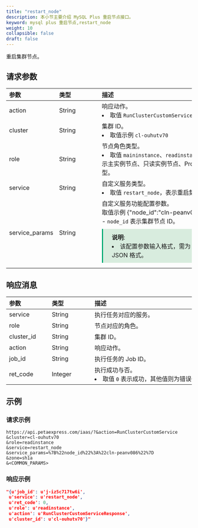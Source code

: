 ```yaml
---
title: "restart_node"
description: 本小节主要介绍 MySQL Plus 重启节点接口。 
keyword: mysql plus 重启节点,restart_node
weight: 10
collapsible: false
draft: false
---
```


重启集群节点。

## 请求参数

|<span style="display:inline-block;width:100px">参数</span> |<span style="display:inline-block;width:100px">类型</span>|<span style="display:inline-block;width:380px">描述</span>|<span style="display:inline-block;width:100px">是否必选</span>|
| :--- | :--- | :--- | :--- |
| action        | String | 响应动作。<li>取值 `RunClusterCustomService`  | Yes      |
| cluster        | String | 集群 ID。<li>取值示例 `cl-ouhutv70`  | Yes      |
| role           | String | 节点角色类型。 <li>取值 `maininstance`、`readinstance`、`proxy` 分别表示主实例节点、只读实例节点、Proxy 实例节点类型。 | Yes      |
| service        | String | 自定义服务类型。<li>取值 `restart_node`，表示重启集群节点服务。 | Yes      |
| service_params | String | 自定义服务功能配置参数。<br> 取值示例 {"node_id":"cln-peanv086"} <br>- `node_id` 表示集群节点 ID。<span style="display: block; background-color: #D8ECDE; padding: 10px 24px; margin: 10px 0; border-left: 3px solid #00a971;"><b>说明</b>: <li>该配置参数输入格式，需为 URL 编码 JSON 格式。</li></span>  | Yes |

## 响应消息

|<span style="display:inline-block;width:100px">参数</span> |<span style="display:inline-block;width:100px">类型</span>|<span style="display:inline-block;width:380px">描述</span>|
| :--- | :--- | :--- | 
| service    | String  | 执行任务对应的服务。                           |
| role       | String  | 节点对应的角色。                               |
| cluster_id | String  | 集群 ID。                                      |
| action     | String  | 响应动作。                                     |
| job_id     | String  | 执行任务的 Job ID。                            |
| ret_code   | Integer | 执行成功与否。<li>取值 `0` 表示成功，其他值则为错误代码。 |

## 示例 

### 请求示例

```url
https://api.petaexpress.com/iaas/?&action=RunClusterCustomService
&cluster=cl-ouhutv70
&role=readinstance
&service=restart_node
&service_params=%7B%22node_id%22%3A%22cln-peanv086%22%7D
&zone=sh1a
&<COMMON_PARAMS>
```

### 响应示例

```json
"{u'job_id': u'j-iz5c717tw6i',
 u'service': u'restart_node',
 u'ret_code': 0,
 u'role': u'readinstance', 
 u'action': u'RunClusterCustomServiceResponse', 
 u'cluster_id': u'cl-ouhutv70'}"
```
